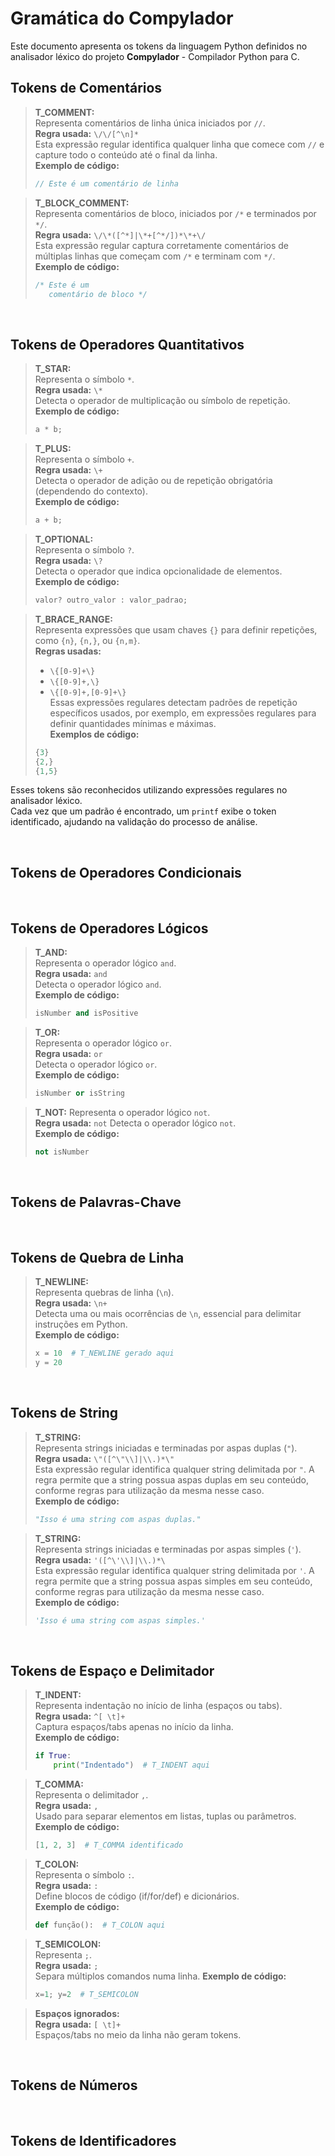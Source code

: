 # Gramática do Compylador

Este documento apresenta os tokens da linguagem Python definidos no analisador léxico do projeto **Compylador** - Compilador Python para C.



## Tokens de Comentários

> **T_COMMENT:**  
> Representa comentários de linha única iniciados por `//`.  
> **Regra usada:** `\/\/[^\n]*`  
> Esta expressão regular identifica qualquer linha que comece com `//` e capture todo o conteúdo até o final da linha.  
> **Exemplo de código:**  
> ```c
> // Este é um comentário de linha
> ```

> **T_BLOCK_COMMENT:**  
> Representa comentários de bloco, iniciados por `/*` e terminados por `*/`.  
> **Regra usada:** `\/\*([^*]|\*+[^*/])*\*+\/`  
> Esta expressão regular captura corretamente comentários de múltiplas linhas que começam com `/*` e terminam com `*/`.  
> **Exemplo de código:**  
> ```c
> /* Este é um
>    comentário de bloco */
> ```

<br>

## Tokens de Operadores Quantitativos

> **T_STAR:**  
> Representa o símbolo `*`.  
> **Regra usada:** `\*`  
> Detecta o operador de multiplicação ou símbolo de repetição.  
> **Exemplo de código:**  
> ```c
> a * b;
> ```

> **T_PLUS:**  
> Representa o símbolo `+`.  
> **Regra usada:** `\+`  
> Detecta o operador de adição ou de repetição obrigatória (dependendo do contexto).  
> **Exemplo de código:**  
> ```c
> a + b;
> ```

> **T_OPTIONAL:**  
> Representa o símbolo `?`.  
> **Regra usada:** `\?`  
> Detecta o operador que indica opcionalidade de elementos.  
> **Exemplo de código:**  
> ```c
> valor? outro_valor : valor_padrao;
> ```

> **T_BRACE_RANGE:**  
> Representa expressões que usam chaves `{}` para definir repetições, como `{n}`, `{n,}`, ou `{n,m}`.  
> **Regras usadas:**  
> - `\{[0-9]+\}`  
> - `\{[0-9]+,\}`  
> - `\{[0-9]+,[0-9]+\}`  
> Essas expressões regulares detectam padrões de repetição específicos usados, por exemplo, em expressões regulares para definir quantidades mínimas e máximas.  
> **Exemplos de código:**  
> ```c
> {3}
> {2,}
> {1,5}
> ```

Esses tokens são reconhecidos utilizando expressões regulares no analisador léxico.  
Cada vez que um padrão é encontrado, um `printf` exibe o token identificado, ajudando na validação do processo de análise.

<br>

## Tokens de Operadores Condicionais


<br>

## Tokens de Operadores Lógicos
> **T_AND:**  
> Representa o operador lógico `and`.  
> **Regra usada:** `and`  
> Detecta o operador lógico `and`.  
> **Exemplo de código:**  
> ```py
> isNumber and isPositive
> ```

> **T_OR:**  
> Representa o operador lógico `or`.  
> **Regra usada:** `or`  
> Detecta o operador lógico `or`.  
> **Exemplo de código:**  
> ```py
> isNumber or isString
> ```

> **T_NOT:** 
> Representa o operador lógico `not`.  
> **Regra usada:** `not` 
> Detecta o operador lógico `not`.  
> **Exemplo de código:**  
> ```py
> not isNumber
> ``` 

<br>

## Tokens de Palavras-Chave


<br>

## Tokens de Quebra de Linha
> **T_NEWLINE:**  
> Representa quebras de linha (`\n`).  
> **Regra usada:** `\n+`  
> Detecta uma ou mais ocorrências de `\n`, essencial para delimitar instruções em Python.  
> **Exemplo de código:**  
> ```python
> x = 10  # T_NEWLINE gerado aqui
> y = 20
> ```

<br>

## Tokens de String
> **T_STRING:**  
> Representa strings iniciadas e terminadas por aspas duplas (`"`).  
> **Regra usada:** `\"([^\"\\]|\\.)*\"`  
> Esta expressão regular identifica qualquer string delimitada por `"`. A regra permite que a string possua aspas duplas em seu conteúdo, conforme regras para utilização da mesma nesse caso.  
> **Exemplo de código:**  
> ```py
> "Isso é uma string com aspas duplas."
> ```

> **T_STRING:**  
> Representa strings iniciadas e terminadas por aspas simples (`'`).  
> **Regra usada:** `'([^\'\\]|\\.)*\`  
> Esta expressão regular identifica qualquer string delimitada por `'`. A regra permite que a string possua aspas simples em seu conteúdo, conforme regras para utilização da mesma nesse caso.  
> **Exemplo de código:**  
> ```py
> 'Isso é uma string com aspas simples.'
> ```

<br>

## Tokens de Espaço e Delimitador
> **T_INDENT:**  
> Representa indentação no início de linha (espaços ou tabs).  
> **Regra usada:** `^[ \t]+`  
> Captura espaços/tabs apenas no início da linha.  
> **Exemplo de código:**  
> ```python
> if True:
>     print("Indentado")  # T_INDENT aqui
> ```

> **T_COMMA:**  
> Representa o delimitador `,`.  
> **Regra usada:** `,`  
> Usado para separar elementos em listas, tuplas ou parâmetros.  
> **Exemplo de código:**  
> ```python
> [1, 2, 3]  # T_COMMA identificado
> ```

> **T_COLON:**  
> Representa o símbolo `:`.  
> **Regra usada:** `:`  
> Define blocos de código (if/for/def) e dicionários.  
> **Exemplo de código:**  
> ```python
> def função():  # T_COLON aqui
> ```

> **T_SEMICOLON:**  
> Representa `;`.  
> **Regra usada:** `;`  
> Separa múltiplos comandos numa linha.
> **Exemplo de código:**  
> ```python
> x=1; y=2  # T_SEMICOLON
> ```

> **Espaços ignorados:**  
> **Regra usada:** `[ \t]+`  
> Espaços/tabs no meio da linha não geram tokens.  


<br>

## Tokens de Números


<br>

## Tokens de Identificadores

